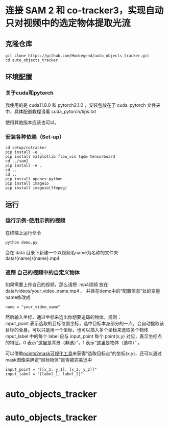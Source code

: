 # 连接 SAM 2 和 co-tracker3，实现自动只对视频中的选定物体提取光流
## 克隆仓库
```
git clone https://github.com/HowLegend/auto_objects_tracker.git
cd auto_objects_tracker
```

## 环境配置
### 关于cuda和pytorch
我使用的是 cuda11.8.0 和 pytorch2.1.0 ，安装包放在了 cuda_pytorch 文件夹中，具体配置教程请看 cuda_pytorch/tips.txt  

使用其他版本应该也可以。  

### 安装各种依赖（Set-up）
```
cd setup/cotracker
pip install -e .
pip install matplotlib flow_vis tqdm tensorboard
cd ../sam2
pip install -e .
cd ..
cd ..
pip install opencv-python
pip install imageio
pip install imageio[ffmpeg]
```
## 运行
### 运行示例-使用示例的视频
在终端上运行命令
```
python demo.py
```
会在 data 目录下新建一个以视频名name为名称的文件夹 data/{name}/{name}.mp4  

### 追踪 自己的视频中的自定义物体
如果需要上传自己的视频，那么请把 .mp4视频 放在 data/videos/your_video_name.mp4 。 并且在demo中的“配置信息”处的变量name修改成
```
name = "your_video_name"
```
然后输入坐标，通过坐标来选出你想要追踪的物体。规则：  
input_point 表示选取的目标位置坐标，选中目标本身部分的一点，会自动提取该目标的全身。可以只是用一个坐标，也可以插入多个坐标来选取多个物体  
input_label 中的每个 label 应与 input_point 每个 point(x,y) 对应，表示坐标点的特征，0 表示“这里是背景（非选）”，1 表示“这里是物体（选中）”  。
  
可以借助[points2mask可视化工具](./check_mask_with_xy.ipynb)来获得“选取目标点”的坐标(x,y)，还可以通过mask图像来确定“目标物体”是否被完美选中
```
input_point = "[[x_1, y_1], [x_2, y_2]]"
input_label = "[label_1, label_2]" 
```
# auto_objects_tracker
# auto_objects_tracker
